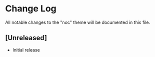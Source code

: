 # Change Log

All notable changes to the "noc" theme will be documented in this file.


## [Unreleased]

- Initial release
